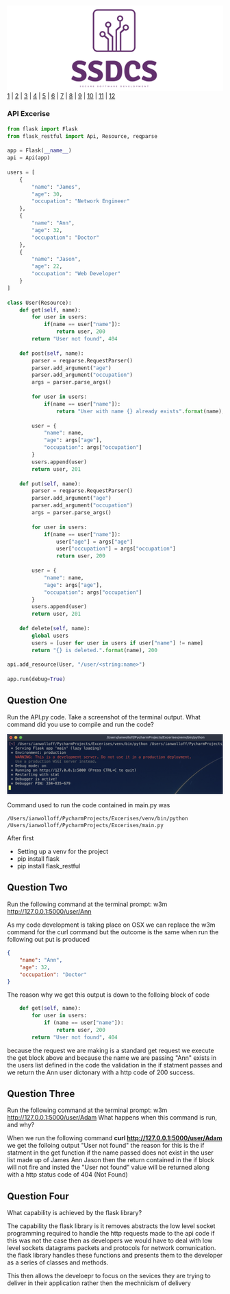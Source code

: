 ![Logo](Images/Logo.png)
[1](/MyPortfolio/SSDCS/Unit01.html) | [2](/MyPortfolio/SSDCS/Unit02.html) | [3](/MyPortfolio/SSDCS/Unit03.html) | [4](/MyPortfolio/SSDCS/Unit04.html) | [5](/MyPortfolio/SSDCS/Unit05.html) | [6](/MyPortfolio/SSDCS/Unit06.html) | [7](/MyPortfolio/SSDCS/Unit07.html) | [8](/MyPortfolio/SSDCS/Unit08.html) | [9](/MyPortfolio/SSDCS/Unit09.html) | [10](/MyPortfolio/SSDCS/Unit10.html) | [11](/MyPortfolio/SSDCS/Unit11.html) | [12](/MyPortfolio/SSDCS/Unit12.html)
### API Excerise

```python
from flask import Flask
from flask_restful import Api, Resource, reqparse
 
app = Flask(__name__)
api = Api(app)
 
users = [
    {
        "name": "James",
        "age": 30,
        "occupation": "Network Engineer"
    },
    {
        "name": "Ann",
        "age": 32,
        "occupation": "Doctor"
    },
    {
        "name": "Jason",
        "age": 22,
        "occupation": "Web Developer"
    }
]
 
class User(Resource):
    def get(self, name):
        for user in users:
            if(name == user["name"]):
                return user, 200
        return "User not found", 404
 
    def post(self, name):
        parser = reqparse.RequestParser()
        parser.add_argument("age")
        parser.add_argument("occupation")
        args = parser.parse_args()
 
        for user in users:
            if(name == user["name"]):
                return "User with name {} already exists".format(name), 400
 
        user = {
            "name": name,
            "age": args["age"],
            "occupation": args["occupation"]
        }
        users.append(user)
        return user, 201
 
    def put(self, name):
        parser = reqparse.RequestParser()
        parser.add_argument("age")
        parser.add_argument("occupation")
        args = parser.parse_args()
 
        for user in users:
            if(name == user["name"]):
                user["age"] = args["age"]
                user["occupation"] = args["occupation"]
                return user, 200
        
        user = {
            "name": name,
            "age": args["age"],
            "occupation": args["occupation"]
        }
        users.append(user)
        return user, 201
 
    def delete(self, name):
        global users
        users = [user for user in users if user["name"] != name]
        return "{} is deleted.".format(name), 200
      
api.add_resource(User, "/user/<string:name>")
 
app.run(debug=True)
```
## Question One 

Run the API.py code. Take a screenshot of the terminal output. What command did you use to compile and run the code?

![Logo](Images/API1.png)

Command used to run the code contained in main.py was

```shell
/Users/ianwolloff/PycharmProjects/Excerises/venv/bin/python /Users/ianwolloff/PycharmProjects/Excerises/main.py
```

After first 

* Setting up a venv for the project
* pip install flask
* pip install flask_restful

## Question Two

Run the following command at the terminal prompt: w3m http://127.0.0.1:5000/user/Ann

As my code development is taking place on OSX we can replace the w3m command for the curl command but the outcome is the same when run the following out put is produced

```json
{
    "name": "Ann",
    "age": 32,
    "occupation": "Doctor"
}
```

The reason why we get this output is down to the folloing block of code

```python
    def get(self, name):
        for user in users:
            if (name == user["name"]):
                return user, 200
        return "User not found", 404
```
 
 because the request we are making is a standard get request we execute the get block above and because the name we are passing "Ann" exists in the users list defined in the code the validation in the if statment passes and we return the Ann user dictonary with a http code of 200 success.
 
## Question Three

Run the following command at the terminal prompt: w3m http://127.0.0.1:5000/user/Adam What happens when this command is run, and why?

When we run the following command **curl http://127.0.0.1:5000/user/Adam** we get the folloing output "User not found" the reason for this is the if statment in the get function if the name passed does not exist in the user list made up of James Ann Jason then the return contained in the if block will not fire and insted the "User not found" value will be returned along with a http status code of 404 (Not Found) 

## Question Four

What capability is achieved by the flask library?

The capability the flask library is it removes abstracts the low level socket programming required to handle the http requests made to the api code if this was not the case then as developers we would have to deal with low level sockets datagrams packets and protocols for network comunication. the flask library handles these functions and presents them to the developer as a series of classes and methods.

This then allows the develoepr to focus on the sevices they are trying to deliver in their application rather then the mechnicism of delivery



